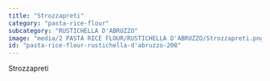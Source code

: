 ```yaml
---
title: "Strozzapreti"
category: "pasta-rice-flour"
subcategory: "RUSTICHELLA D'ABRUZZO"
image: "media/2 PASTA RICE FLOUR/RUSTICHELLA D'ABRUZZO/Strozzapreti.png"
id: "pasta-rice-flour-rustichella-d'abruzzo-208"
---
```


Strozzapreti
